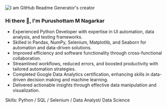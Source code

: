 ![I am GitHub Readme Generator's creator](https://github.com/PurushottamMNagarkar/PurushottamMNagarkar/blob/main/Hello%2C%20my%20name%20is%20Matthew.%20Nice%20to%20meet%20you..png)

### Hi there 👋, I'm Purushottam M Nagarkar 

- Experienced Python Developer with expertise in UI automation, data analysis, and testing frameworks.
- Skilled in Pandas, NumPy, Selenium, Matplotlib, and Seaborn for automation and data-driven solutions.
- Improved efficiency and software functionality through cross-functional collaboration.
- Streamlined workflows, reduced errors, and boosted productivity with tailored automation strategies.
- Completed Google Data Analytics certification, enhancing skills in data-driven decision making and machine learning.
- Delivered actionable insights through effective data manipulation and visualization.

Skills: 
Python / 
SQL / Selenium / 
Data Analyst/ Data Science


